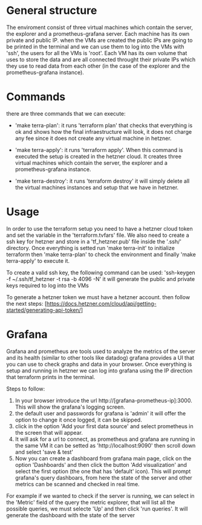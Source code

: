 # General structure 

The enviroment consist of three virtual machines which contain the server, the explorer and a prometheus-grafana server. Each machine has its own private and public IP. when the VMs are created the public IPs are going to be printed in the terminal and we can use them to log into the VMs with 'ssh', the users for all the VMs is 'root'. Each VM has its own volume that uses to store the data and are all connected throught their private IPs which they use to read data from each other (in the case of the explorer and the prometheus-grafana instance).

# Commands 

there are three commands that we can execute:

* 'make terra-plan': it runs 'terraform plan' that checks that everything is ok and shows how the final infraestructure will look, it does not charge any fee since it does not create any virtual machine in hetzner.

* 'make terra-apply': it runs 'terraform apply'. When this command is executed the setup is created in the hetzner cloud. It creates three virtual machines which contain the server, the explorer and a prometheus-grafana instance.

* 'make terra-destroy': it runs 'terraform destroy' it will simply delete all the virtual machines instances and setup that we have in hetzner.

# Usage

In order to use the terraform setup you need to have a hetzner cloud token and set the variable in the 'terraform.tvfars' file. We also need to create a ssh key for hetzner and store in a 'tf_hetzner.pub' file inside the '.ssh/' directory. Once everything is setted run 'make terra-init' to initialize terraform then 'make terra-plan' to check the environment and finally 'make terra-apply' to execute it.

To create a valid ssh key, the following command can be used:
'ssh-keygen -f ~/.ssh/tf_hetzner -t rsa -b 4096 -N' 
it will generate the public and private keys required to log into the VMs

To generate a hetzner token we must have a hetzner account. then follow the next steps:
[https://docs.hetzner.com/cloud/api/getting-started/generating-api-token/]

# Grafana

Grafana and prometheus are tools used to analyze the metrics of the server and its health (similar to other tools like datadog) grafana provides a UI that you can use to check graphs and data in your browser. Once everything is setup and running in hetzner we can log into grafana using the IP direction that terraform prints in the terminal.

Steps to follow:
1) In your browser introduce the url http://[grafana-prometheus-ip]:3000. This will show the grafana's logging screen.
2) the default user and passwords for grafana is 'admin' it will offer the option to change it once logged, it can be skipped.
3) click in the option 'Add your first data source' and select prometheus in the screen that will appear.
4) It will ask for a url to connect, as prometheus and grafana are running in the same VM it can be setted as 'http://localhost:9090' then scroll down and select 'save & test'
5) Now you can create a dashboard from grafana main page, click on the option 'Dashboards' and then click the button 'Add visualization' and select the first option (the one that has 'default' icon). This will prompt grafana's query dashboars, from here the state of the server and other metrics can be scanned and checked in real time.

For example if we wanted to check if the server is running, we can select in the 'Metric' field of the query the metric explorer, that will list all the possible queries, we must selecte 'Up' and then click 'run queries'. It will generate the dashboard with the state of the server 
